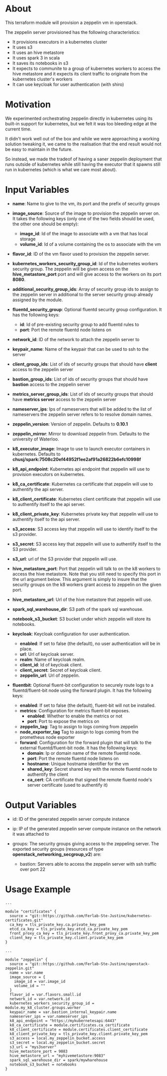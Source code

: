 # About

This terraform module will provision a zeppelin vm in openstack.

The zeppelin server provisioned has the following characteristics:
- It provisions executors in a kubernetes cluster
- It uses s3
- It uses an hive metastore
- It uses spark 3 in scala
- It saves its notebooks in s3
- It expects to communite to a group of kubernetes workers to access the hive metastore and it expects its client traffic to originate from the kubernetes cluster's workers
- It can use keycloak for user authentication (with shiro)

# Motivation

We experimented orchestrating zeppelin directly in kubernetes using its built-in support for kubernetes, but we felt it was too bleeding edge at the current time.

It didn't work well out of the box and while we were approaching a working solution tweaking it, we came to the realisation that the end result would not be easy to maintain in the future.

So instead, we made the tradeof of having a saner zeppelin deployment that runs outside of kubernetes while still having the executor that it spawns still run in kubernetes (which is what we care most about).

# Input Variables

- **name**: Name to give to the vm, its port and the prefix of security groups

- **image_source**: Source of the image to provision the zeppelin server on. It takes the following keys (only one of the two fields should be used, the other one should be empty):
  - **image_id**: Id of the image to associate with a vm that has local storage
  - **volume_id**: Id of a volume containing the os to associate with the vm

- **flavor_id**: ID of the vm flavor used to provision the zeppelin server.

- **kubernetes_workers_security_group_id**: Id of the kubernetes workers security group. The zeppelin will be given access on the **hive_metastore_port** port and will give access to the workers on its port **8080**.

- **additional_security_group_ids**: Array of security group ids to assign to the zeppelin server in additional to the server security group already assigned by the module.

- **fluentd_security_group**: Optional fluentd security group configuration. It has the following keys:
  - **id**: Id of pre-existing security group to add fluentd rules to
  - **port**: Port the remote fluentd node listens on

- **network_id**: ID of the network to attach the zeppelin server to

- **keypair_name**: Name of the keypair that can be used to ssh to the server

- **client_group_ids**: List of ids of security groups that should have **client** access to the zeppelin server

- **bastion_group_ids**: List of ids of security groups that should have **bastion** access to the zeppelin server

- **metrics_server_group_ids**: List of ids of security groups that should have **metrics server** access to the zeppelin server

- **nameserver_ips**: Ips of nameservers that will be added to the list of nameservers the zeppelin server refers to to resolve domain names.

- **zeppelin_version**: Version of zeppelin. Defaults to **0.10.1**

- **zeppelin_mirror**: Mirror to download zeppelin from. Defaults to the university of Waterloo.

- **k8_executor_image**: Image to use to launch executor containers in kubernetes. Defaults to **chusj/spark:7508c20ef44952f1ee2af91a26822b6efc10998f**

- **k8_api_endpoint**: Kubernetes api endpoint that zeppelin will use to provision executors on kubernetes.

- **k8_ca_certificate**: Kubernetes ca certificate that zeppelin will use to authentify the api server.

- **k8_client_certificate**: Kubernetes client certificate that zeppelin will use to authentify itself to the api server.

- **k8_client_private_key**: Kubernetes private key that zeppelin will use to authentify itself to the api server.

- **s3_access**: S3 access key that zeppelin will use to identify itself to the s3 provider.

- **s3_secret**: S3 access key that zeppelin will use to authentify itself to the S3 provider.

- **s3_url**: url of the S3 provider that zeppelin will use.

- **hive_metastore_port**: Port that zeppelin will talk to on the k8 workers to access the hive metastore. Note that you still need to specify this port in the url argument below. This argument is simply to insure that the security groups on the k8 workers grant access to zeppelin on the given port.

- **hive_metastore_url**: Url of the hive metastore that zeppelin will use.

- **spark_sql_warehouse_dir**: S3 path of the spark sql warehouse.

- **notebook_s3_bucket**: S3 bucket under which zeppelin will store its notebooks.

- **keycloak**: Keycloak configuration for user authentication.
  - **enabled**: If set to false (the default), no user authentication will be in place.
  - **url**: Url of keycloak server.
  - **realm**: Name of keycloak realm.
  - **client_id**: Id of keycloak client.
  - **client_secret**: Secret of keycloak client.
  - **zeppelin_url**: Url of zeppelin.

- **fluentbit**: Optional fluent-bit configuration to securely route logs to a fluentd/fluent-bit node using the forward plugin. It has the following keys:
  - **enabled**: If set to false (the default), fluent-bit will not be installed.
  - **metrics**: Configuration for metrics fluent-bit exposes.
    - **enabled**: Whether to enable the metrics or not
    - **port**: Port to expose the metrics on
  - **zeppelin_tag**: Tag to assign to logs coming from zeppelin
  - **node_exporter_tag** Tag to assign to logs coming from the prometheus node exporter
  - **forward**: Configuration for the forward plugin that will talk to the external fluentd/fluent-bit node. It has the following keys:
    - **domain**: Ip or domain name of the remote fluentd node.
    - **port**: Port the remote fluentd node listens on
    - **hostname**: Unique hostname identifier for the vm
    - **shared_key**: Secret shared key with the remote fluentd node to authentify the client
    - **ca_cert**: CA certificate that signed the remote fluentd node's server certificate (used to authentify it)

# Output Variables

- id: ID of the generated zeppelin server compute instance

- ip: IP of the generated zeppelin server compute instance on the network it was attached to

- groups: The security groups giving access to the zeppeling server. The exported security groups (resources of type **openstack_networking_secgroup_v2**) are:
  - bastion: Servers able to access the zeppelin server with ssh traffic over port 22

# Usage Example

```
...

module "certificates" {
  source = "git::https://github.com/Ferlab-Ste-Justine/kubernetes-certificates.git"
  ca_key = tls_private_key.ca.private_key_pem
  etcd_ca_key = tls_private_key.etcd_ca.private_key_pem
  front_proxy_ca_key = tls_private_key.front_proxy_ca.private_key_pem
  client_key = tls_private_key.client.private_key_pem
}

...

module "zeppelin" {
  source = "git::https://github.com/Ferlab-Ste-Justine/openstack-zeppelin.git"
  name = var.name
  image_source = {
    image_id = var.image_id
    volume_id = ""
  }
  flavor_id = var.flavors.small.id
  network_id = var.network.id
  kubernetes_workers_security_group_id = module.my_k8_cluster.groups.worker
  keypair_name = var.bastion_internal_keypair.name
  nameserver_ips = var.nameserver_ips
  k8_api_endpoint = "https://mykubernetesapi:6443"
  k8_ca_certificate = module.certificates.ca_certificate
  k8_client_certificate = module.certificates.client_certificate
  k8_client_private_key = tls_private_key.client.private_key_pem
  s3_access = local.my_zeppelin_bucket.access
  s3_secret = local.my_zeppelin_bucket.secret
  s3_url = "mys3server"
  hive_metastore_port = 9083
  hive_metastore_url = "myhivemetastore:9083"
  spark_sql_warehouse_dir = spark/mywharehouse
  notebook_s3_bucket = notebooks
}
```
